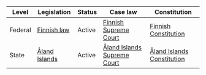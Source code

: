 | Level | Legislation | Status | Case law | Constitution |
|---|---|---|---|---|
| Federal | [Finnish law](https://www.finlex.fi/en/laki/) | Active | [Finnish Supreme Court](https://www.korkeinoikeus.fi/en/) | [Finnish Constitution](https://www.finlex.fi/en/laki/kaannokset/1999/en19990731.pdf) |
| State | [Åland Islands](https://www.regeringen.ax/en/legislation/) | Active | [Åland Islands Supreme Court](https://www.hovrätten.ax/en/) | [Åland Islands Constitution](https://www.regeringen.ax/en/legislation/constitution/) |